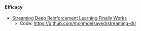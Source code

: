 #### Efficacy

- [Streaming Deep Reinforcement Learning Finally Works](https://arxiv.org/abs/2410.14606v2)
  - Code: https://github.com/mohmdelsayed/streaming-drl
